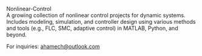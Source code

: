 Nonlinear-Control  
A growing collection of nonlinear control projects for dynamic systems. Includes modeling, simulation, and controller design using various methods and tools (e.g., FLC, SMC, adaptive control) in MATLAB, Python, and beyond.  

For inquiries: ahamech@outlook.com
